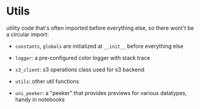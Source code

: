 # Utils

utility code that's often imported before everything else, so there wont't be a circular import:

- `constants`, `globals` are initialized at `__init__` before everything else

- `logger`: a pre-configured color logger with stack trace

- `s3_client`: s3 operations class used for s3 backend

- `utils`: other util functions

- `uni_peeker`: a "peeker" that provides previews for various datatypes, handy in notebooks